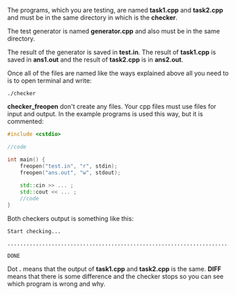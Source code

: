 
The programs, which you are testing, are named **task1.cpp** and **task2.cpp** and must be in the same directory in which is the **checker**.

The test generator is named **generator.cpp** and also must be in the same directory.

The result of the generator is saved in **test.in**. The result of **task1.cpp** is saved in **ans1.out** and the result of **task2.cpp** is in **ans2.out**.

Once all of the files are named like the ways explained above all you need to is to open terminal and write:

```
./checker
```

**checker_freopen** don't create any files. Your cpp files must use files for input and output. In the example programs is used this way, but it is commented:

```cpp
#include <cstdio>

//code

int main() {
	freopen("test.in", "r", stdin);
	freopen("ans.out", "w", stdout);
	
	std::cin >> ... ;
	std::cout << ... ;
	//code
}
```

Both checkers output is something like this:
```
Start checking...

...............................................................................................................DIFF

DONE
```
Dot **.** means that the output of **task1.cpp** and **task2.cpp** is the same. **DIFF** means that there is some difference and the checker stops so you can see which program is wrong and why.
